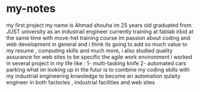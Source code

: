 # my-notes
my first project
my name is Ahmad shouha im 25 years old graduated from JUST university as an industrail engineer currently training at fablab irbid at the same time with move-het training course
im passion about coding and web development in general and i think its going to add so much value to my resume , computing skills and much more, i also studied quality assurance 
for web sites to be specific the agile work environment
i worked in several project in my life like :
1- multi-tasking knife 
2- automated cars parking
what im looking up in the futur is to combine my coding skills with my industrial engineering knwoledge to become an automation qulaity engineer in both factories , industrial facilities and web sites

